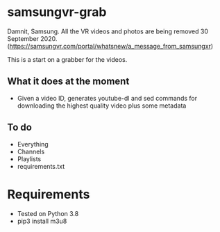 # samsungvr-grab

Damnit, Samsung.
All the VR videos and photos are being removed 30 September 2020. (https://samsungvr.com/portal/whatsnew/a_message_from_samsungxr)

This is a start on a grabber for the videos.

## What it does at the moment
* Given a video ID, generates youtube-dl and sed commands for downloading the highest quality video plus some metadata

## To do
* Everything
* Channels
* Playlists
* requirements.txt

# Requirements
* Tested on Python 3.8
* pip3 install m3u8
